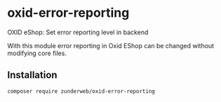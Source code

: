 <h1>oxid-error-reporting</h1>
<p>OXID eShop: Set error reporting level in backend</p>
<p>With this module error reporting in Oxid EShop can be changed without modifying core files.</p>
<h2>Installation</h2>
<p><code>composer require zunderweb/oxid-error-reporting</code></p>
